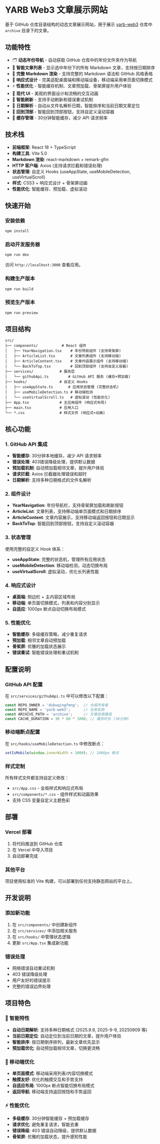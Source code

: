 # YARB Web3 文章展示网站

基于 GitHub 仓库目录结构的动态文章展示网站，用于展示 [yarb-web3](https://github.com/dubuqingfeng/yarb-web3) 仓库中 `archive` 目录下的文章。

## 功能特性

- 🗂️ **动态年份导航** - 自动获取 GitHub 仓库中的年份文件夹作为导航
- 📄 **智能文章列表** - 显示选中年份下的所有 Markdown 文章，支持按日期排序
- 📖 **完整 Markdown 渲染** - 支持完整的 Markdown 语法和 GitHub 风格表格
- 📱 **响应式设计** - 完美适配桌面端和移动端设备，移动端采用单页面切换模式
- ⚡ **性能优化** - 智能缓存机制、文章预加载、骨架屏提升用户体验
- 🎨 **现代 UI** - 美观的界面设计和流畅的交互动画
- 🔄 **智能刷新** - 支持手动刷新和错误重试机制
- 📅 **日期解析** - 自动从文件名解析日期，智能排序和当前日期文章定位
- 🚀 **回到顶部** - 智能回到顶部按钮，支持自定义滚动容器
- 💾 **缓存管理** - 30分钟智能缓存，减少 API 请求频率

## 技术栈

- **前端框架**: React 18 + TypeScript
- **构建工具**: Vite 5.0
- **Markdown 渲染**: react-markdown + remark-gfm
- **HTTP 客户端**: Axios (支持请求拦截和错误处理)
- **状态管理**: 自定义 Hooks (useAppState, useMobileDetection, useVirtualScroll)
- **样式**: CSS3 + 响应式设计 + 骨架屏动画
- **性能优化**: 智能缓存、预加载、虚拟滚动

## 快速开始

### 安装依赖

```bash
npm install
```

### 启动开发服务器

```bash
npm run dev
```

访问 `http://localhost:3000` 查看应用。

### 构建生产版本

```bash
npm run build
```

### 预览生产版本

```bash
npm run preview
```

## 项目结构

```
src/
├── components/           # React 组件
│   ├── YearNavigation.tsx    # 年份导航组件 (支持骨架屏)
│   ├── ArticleList.tsx       # 文章列表组件 (支持移动端)
│   ├── ArticleContent.tsx    # 文章内容展示组件 (支持移动端)
│   └── BackToTop.tsx         # 回到顶部组件 (支持自定义容器)
├── services/            # 服务层
│   └── githubApi.ts         # GitHub API 服务 (缓存+预加载)
├── hooks/               # 自定义 Hooks
│   ├── useAppState.ts       # 应用状态管理 (完整状态机)
│   ├── useMobileDetection.ts # 移动端检测
│   └── useVirtualScroll.ts   # 虚拟滚动 (性能优化)
├── App.tsx              # 主应用组件 (响应式布局)
├── main.tsx             # 应用入口
└── *.css                # 样式文件 (响应式+动画)
```

## 核心功能

### 1. GitHub API 集成

- **智能缓存**: 30分钟本地缓存，减少 API 请求频率
- **错误处理**: 403错误降级处理，提供默认数据
- **预加载机制**: 自动预加载相邻文章，提升用户体验
- **请求拦截**: Axios 拦截器处理错误和超时
- **日期解析**: 支持多种日期格式的文件名解析

### 2. 组件设计

- **YearNavigation**: 年份导航栏，支持骨架屏加载和刷新按钮
- **ArticleList**: 文章列表，支持移动端单页面模式和日期排序
- **ArticleContent**: 文章内容展示，支持移动端返回按钮和日期显示
- **BackToTop**: 智能回到顶部按钮，支持自定义滚动容器

### 3. 状态管理

使用完整的自定义 Hook 体系：
- **useAppState**: 完整的状态机，管理所有应用状态
- **useMobileDetection**: 移动端检测，动态切换布局
- **useVirtualScroll**: 虚拟滚动，优化长列表性能

### 4. 响应式设计

- **桌面端**: 侧边栏 + 主内容区域布局
- **移动端**: 单页面切换模式，列表和内容分别显示
- **自适应**: 1000px 断点自动切换布局模式

### 5. 性能优化

- **智能缓存**: 多级缓存策略，减少重复请求
- **预加载**: 相邻文章自动预加载
- **骨架屏**: 优雅的加载状态展示
- **错误重试**: 智能错误处理和重试机制

## 配置说明

### GitHub API 配置

在 `src/services/githubApi.ts` 中可以修改以下配置：

```typescript
const REPO_OWNER = 'dubuqingfeng';  // 仓库所有者
const REPO_NAME = 'yarb-web3';      // 仓库名称
const ARCHIVE_PATH = 'archive';     // 文章目录路径
const CACHE_DURATION = 30 * 60 * 1000; // 缓存时长 (30分钟)
```

### 移动端断点配置

在 `src/hooks/useMobileDetection.ts` 中修改断点：

```typescript
setIsMobile(window.innerWidth < 1000); // 1000px 断点
```

### 样式定制

所有样式文件都支持自定义修改：
- `src/App.css` - 全局样式和响应式布局
- `src/components/*.css` - 组件样式和动画效果
- 支持 CSS 变量自定义主题色彩

## 部署

### Vercel 部署

1. 将代码推送到 GitHub 仓库
2. 在 Vercel 中导入项目
3. 自动部署完成

### 其他平台

项目使用标准的 Vite 构建，可以部署到任何支持静态网站的平台上。



## 开发说明

### 添加新功能

1. 在 `src/components/` 中创建新组件
2. 在 `src/services/` 中添加相关服务
3. 在 `src/hooks/` 中管理状态逻辑
4. 更新 `src/App.tsx` 集成新功能


### 错误处理

- 网络错误自动重试机制
- 403 错误降级处理
- 用户友好的错误提示
- 完整的错误边界处理

## 项目特色

### 🚀 智能特性

- **自动日期解析**: 支持多种日期格式 (2025.9.9, 2025-9-9, 20250909 等)
- **当前日期定位**: 自动定位到当前日期的文章，提升用户体验
- **智能排序**: 按日期倒序排列，最新文章优先显示
- **预加载优化**: 自动预加载相邻文章，切换更流畅

### 📱 移动端优化

- **单页面模式**: 移动端采用列表/内容切换模式
- **触摸友好**: 优化的触摸交互和手势支持
- **自适应布局**: 1000px 断点智能切换布局模式
- **返回导航**: 移动端支持返回按钮和手势返回

### ⚡ 性能优化

- **多级缓存**: 30分钟智能缓存 + 预加载缓存
- **请求优化**: 避免重复请求，智能去重
- **错误降级**: 403 错误自动降级，提供默认数据
- **骨架屏**: 优雅的加载状态，提升感知性能

